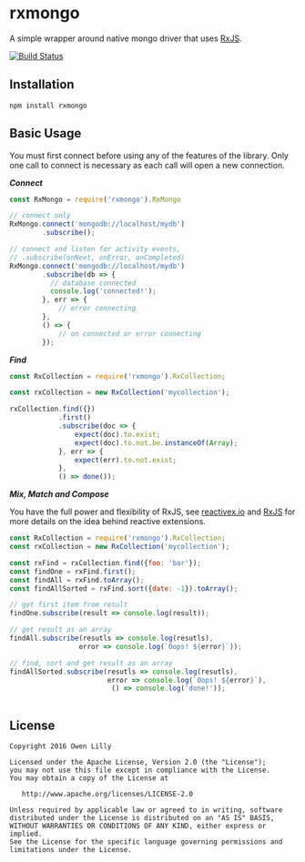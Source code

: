 # rxmongo
A simple wrapper around native mongo driver that uses [RxJS](https://github.com/Reactive-Extensions/RxJS).

[![Build Status](https://travis-ci.org/owenlilly/rxmongo.svg?branch=master)](https://travis-ci.org/owenlilly/rxmongo)

Installation
----
```
npm install rxmongo
``` 


Basic Usage
----

You must first connect before using any of the features of the library. Only one call to connect is necessary as each call will open a new connection.


**_Connect_**

```javascript
const RxMongo = require('rxmongo').RxMongo

// connect only
RxMongo.connect('mongodb://localhost/mydb')
		.subscribe();

// connect and listen for activity events, 
// .subscribe(onNext, onError, onCompleted)
RxMongo.connect('mongodb://localhost/mydb')
		.subscribe(db => {
          // database connected
          console.log('connected!');
        }, err => {
        	// error connecting
        }, 
        () => {
        	// on connected or error connecting
        });
```

**_Find_**

```javascript
const RxCollection = require('rxmongo').RxCollection;

const rxCollection = new RxCollection('mycollection');

rxCollection.find({})
            .first()
            .subscribe(doc => {
                expect(doc).to.exist;
                expect(doc).to.not.be.instanceOf(Array);
            }, err => {
                expect(err).to.not.exist;
            }, 
            () => done());
```

**_Mix, Match and Compose_**

You have the full power and flexibility of RxJS, see [reactivex.io](http://reactivex.io/) and [RxJS](https://github.com/Reactive-Extensions/RxJS) for more details on the idea behind reactive extensions.

```javascript
const RxCollection = require('rxmongo').RxCollection;
const rxCollection = new RxCollection('mycollection');

const rxFind = rxCollection.find({foo: 'bar'});
const findOne = rxFind.first();
const findAll = rxFind.toArray();
const findAllSorted = rxFind.sort({date: -1}).toArray();

// get first item from result
findOne.subscribe(result => console.log(result));

// get result as an array
findAll.subscribe(resutls => console.log(resutls), 
				 error => console.log(`Oops! ${error}`));

// find, sort and get result as an array 
findAllSorted.subscribe(resutls => console.log(resutls), 
			 			error => console.log(`Oops! ${error}`),
				 		 () => console.log('done!'));
            
```

License
----
```
Copyright 2016 Owen Lilly

Licensed under the Apache License, Version 2.0 (the "License");
you may not use this file except in compliance with the License.
You may obtain a copy of the License at

   http://www.apache.org/licenses/LICENSE-2.0

Unless required by applicable law or agreed to in writing, software
distributed under the License is distributed on an "AS IS" BASIS,
WITHOUT WARRANTIES OR CONDITIONS OF ANY KIND, either express or implied.
See the License for the specific language governing permissions and
limitations under the License.
```